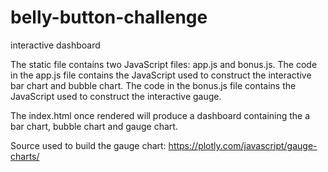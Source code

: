 # belly-button-challenge
interactive dashboard

The static file contains two JavaScript files: app.js and bonus.js.
The code in the app.js file contains the JavaScript used to construct the interactive bar chart and bubble chart.
The code in the bonus.js file contains the JavaScript used to construct the interactive gauge.

The index.html once rendered will produce a dashboard containing the a bar chart, bubble chart and gauge chart.

Source used to build the gauge chart:
https://plotly.com/javascript/gauge-charts/
